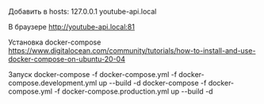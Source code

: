 Добавить в hosts:
127.0.0.1 youtube-api.local

В браузере http://youtube-api.local:81

Установка docker-compose
https://www.digitalocean.com/community/tutorials/how-to-install-and-use-docker-compose-on-ubuntu-20-04

Запуск
docker-compose -f docker-compose.yml -f docker-compose.development.yml up --build -d
docker-compose -f docker-compose.yml -f docker-compose.production.yml up --build -d
